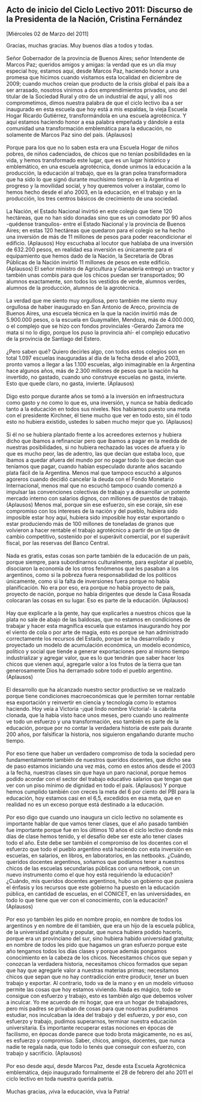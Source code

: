 Acto de inicio del Ciclo Lectivo 2011: Discurso de la Presidenta de la Nación, Cristina Fernández
-------------------------------------------------------------------------------------------------

[Miércoles 02 de Marzo del 2011]

Gracias, muchas gracias. Muy buenos días a todos y todas.\
\
Señor Gobernador de la provincia de Buenos Aires; señor Intendente de
Marcos Paz; queridos amigos y amigas: la verdad que es un día muy
especial hoy, estamos aquí, desde Marcos Paz, haciendo honor a una
promesa que hicimos cuando visitamos esta localidad en diciembre de
2009; cuando muchos creían que producto de la crisis global el país iba
a ser arrasado, nosotros vinimos a dos emprendimientos privados, uno del
titular de la Sociedad Rural y otro de un industrial de aquí, y allí nos
comprometimos, dimos nuestra palabra de que el ciclo lectivo iba a ser
inaugurado en esta escuela que hoy está a mis espaldas, la vieja Escuela
Hogar Ricardo Gutiérrez, transformándola en una escuela agrotécnica. Y
aquí estamos haciendo honor a esa palabra empeñada y dándole a esta
comunidad una transformación emblemática para la educación, no solamente
de Marcos Paz sino del país. (Aplausos)\
\
Porque para los que no lo saben esta era una Escuela Hogar de niños
pobres, de niños cadenciados, de chicos que no tenían posibilidades en
la vida, y hemos transformado este lugar, que es un lugar histórico y
emblemático, en una escuela agrotécnica, donde unimos la educación a la
producción, la educación al trabajo, que es la gran polea transformadora
que ha sido lo que signó durante muchísimo tiempo en la Argentina el
progreso y la movilidad social, y hoy queremos volver a instalar, como
lo hemos hecho desde el año 2003, en la educación, en el trabajo y en la
producción, los tres centros básicos de crecimiento de una sociedad.\
\
La Nación, el Estado Nacional invirtió en este colegio que tiene 120
hectáreas, que no han sido donadas sino que es un comodato por 90
años -quédense tranquilos- entre el Estado Nacional y la provincia de
Buenos Aires; en estas 120 hectáreas que quedaron para el colegio se ha
hecho una inversión de más de 11 millones de pesos para poder
reacondicionar el edificio. (Aplausos) Hoy escuchaba al locutor que
hablaba de una inversión de 632.200 pesos, en realidad esa inversión es
únicamente para el equipamiento que hemos dado de la Nación, la
Secretaría de Obras Públicas de la Nación invirtió 11 millones de pesos
en este edificio. (Aplausos) El señor ministro de Agricultura y
Ganadería entregó un tractor y también unas combis para que los chicos
puedan ser transportados; 90 alumnos exactamente, son todos los vestidos
de verde, alumnos verdes, alumnos de la producción, alumnos de la
agrotécnica.\
\
La verdad que me siento muy orgullosa, pero también me siento muy
orgullosa de haber inaugurado en San Antonio de Areco, provincia de
Buenos Aires, una escuela técnica en la que la nación invirtió más de
5.900.000 pesos, o la escuela en Guaymallén, Mendoza, más de 4.000.000,
o el complejo que se hizo con fondos provinciales -Gerardo Zamora me
mata si no lo digo, porque los puso la provincia ahí- el complejo
educativo de la provincia de Santiago del Estero.\
\
¿Pero saben qué? Quiero decirles algo, con todos estos colegios son en
total 1.097 escuelas inauguradas al día de la fecha desde el año 2003,
pronto vamos a llegar a las 1.100 escuelas, algo inimaginable en la
Argentina hace algunos años, más de 2.300 millones de pesos que la
nación ha invertido, no gastado, cuando uno construye escuelas no gasta,
invierte. Esto que quede claro, no gasta, invierte. (Aplausos)\
\
Digo esto porque durante años se tomó a la inversión en infraestructura
como gasto y no como lo que es, una inversión, y nunca se había dedicado
tanto a la educación en todos sus niveles. Nos habíamos puesto una meta
con el presidente Kirchner, él tiene mucho que ver en todo esto, sin él
todo esto no hubiera existido, ustedes lo saben mucho mejor que yo.
(Aplausos)\
\
Si él no se hubiera plantado frente a los acreedores externos y hubiera
dicho que íbamos a refinanciar pero que íbamos a pagar en la medida de
nuestras posibilidades, si no hubiera rechazado las voces de afuera y lo
que es mucho peor, las de adentro, las que decían que estaba loco, que
íbamos a quedar afuera del mundo por no pagar todo lo que decían que
teníamos que pagar, cuando habían especulado durante años sacando plata
fácil de la Argentina. Menos mal que tampoco escuchó a algunos agoreros
cuando decidió cancelar la deuda con el Fondo Monetario Internacional,
menos mal que no escuchó tampoco cuando comenzó a impulsar las
convenciones colectivas de trabajo y a desarrollar un potente mercado
interno con salarios dignos, con millones de puestos de trabajo.
(Aplausos) Menos mal, porque sin ese esfuerzo, sin ese coraje, sin ese
compromiso con los intereses de la nación y del pueblo, hubiera sido
imposible estar hoy aquí, hubiera sido imposible hoy estar exportando o
estar produciendo más de 100 millones de toneladas de granos que
volvieron a hacer rentable el trabajo agrotécnico a partir de un tipo de
cambio competitivo, sostenido por el superávit comercial, por el
superávit fiscal, por las reservas del Banco Central.\
\
Nada es gratis, estas cosas son parte también de la educación de un
país, porque siempre, para subordinarnos culturalmente, para explotar al
pueblo, disociaron la economía de los otros fenómenos que les pasaban a
los argentinos, como si la pobreza fuera responsabilidad de los
políticos únicamente, como si la falta de inversiones fuera porque no
había planificación. No era por eso, era porque no había proyecto de
país, proyecto de nación, porque no había dirigentes que desde la Casa
Rosada colocaran las cosas en su lugar. Eso es parte de la educación.
(Aplausos)\
\
Hay que explicarle a la gente, hay que explicarles a nuestros chicos que
la plata no sale de abajo de las baldosas, que no estamos en condiciones
de trabajar y hacer esta magnífica escuela que estamos inaugurando hoy
por el viento de cola o por arte de magia, esto es porque se han
administrado correctamente los recursos del Estado, porque se ha
desarrollado y proyectado un modelo de acumulación económica, un modelo
económico, político y social que tiende a generar exportaciones pero al
mismo tiempo industrializar y agregar valor, que es lo que tendrán que
saber hacer los chicos que vienen aquí, agregarle valor a los frutos de
la tierra que tan generosamente Dios ha derramado sobre todo el pueblo
argentino. (Aplausos)\
\
El desarrollo que ha alcanzado nuestro sector productivo se ve realzado
porque tiene condiciones macroeconómicas que le permiten tornar rentable
esa exportación y reinvertir en ciencia y tecnología como lo estamos
haciendo. Hoy veía a Victoria -¡qué lindo nombre Victoria!- la cabrita
clonada, que la había visto hace unos meses, pero cuando uno realmente
ve todo un esfuerzo y una transformación, eso también es parte de la
educación, porque por no contar la verdadera historia de este país
durante 200 años, por falsificar la historia, nos siguieron engañando
durante mucho tiempo.\
\
Por eso tiene que haber un verdadero compromiso de toda la sociedad pero
fundamentalmente también de nuestros queridos docentes, que dicho sea de
paso estamos iniciando una vez más, como en estos años desde el 2003 a
la fecha, nuestras clases sin que haya un paro nacional, porque hemos
podido acordar con el sector del trabajo educativo salarios que tengan
que ver con un piso mínimo de dignidad en todo el país. (Aplausos) Y
porque hemos cumplido también con creces la meta del 6 por ciento del
PBI para la educación, hoy estamos casi en el 6,5, excedidos en esa
meta, que en realidad no es un exceso porque está destinado a la
educación.\
\
Por eso digo que cuando uno inaugura un ciclo lectivo no solamente es
importante hablar de que vamos tener clases, que el año pasado también
fue importante porque fue en los últimos 10 años el ciclo lectivo donde
más días de clase hemos tenido, y el desafío debe ser este año tener
clases todo el año. Este debe ser también el compromiso de los docentes
con el esfuerzo que todo el pueblo argentino está haciendo con esta
inversión en escuelas, en salarios, en libros, en laboratorios, en las
netbooks. ¿Cuándo, queridos docentes argentinos, soñamos que podíamos
tener a nuestros chicos de las escuelas secundarias públicas con una
netbook, con un nuevo instrumento como el que hoy está requiriendo la
educación? ¿Cuándo, mis queridos docentes argentinos, hubo un gobierno
que pusiera el énfasis y los recursos que este gobierno ha puesto en la
educación pública, en cantidad de escuelas, en el CONICET, en las
universidades, en todo lo que tiene que ver con el conocimiento, con la
educación? (Aplausos)\
\
Por eso yo también les pido en nombre propio, en nombre de todos los
argentinos y en nombre de él también, que era un hijo de la escuela
pública, de la universidad gratuita y popular, que nunca hubiera podido
hacerlo, porque era un provinciano del sur, sino hubiera habido
universidad gratuita; en nombre de todos les pido que hagamos un gran
esfuerzo porque este año tengamos todos los días clases y porque además
pongamos conocimiento en la cabeza de los chicos. Necesitamos chicos que
sepan y conozcan la verdadera historia, necesitamos chicos formados que
sepan que hay que agregarle valor a nuestras materias primas;
necesitamos chicos que sepan que no hay contradicción entre producir,
tener un buen trabajo y exportar. Al contrario, todo va de la mano y en
un modelo virtuoso permite las cosas que hoy estamos viviendo. Nada es
mágico, todo se consigue con esfuerzo y trabajo, esto es también algo
que debemos volver a inculcar. Yo me acuerdo de mi hogar, que era un
hogar de trabajadores, pero mis padres se privaban de cosas para que
nosotras pudiéramos estudiar, nos inculcaban la idea del trabajo y del
esfuerzo, y por eso, con esfuerzo y trabajo, pudimos superarnos,
terminar nuestra educación universitaria. Es importante recuperar estas
nociones en épocas de facilismo, en épocas donde parece que todo brota
mágicamente, no es así, es esfuerzo y compromiso. Saber, chicos, amigos,
docentes, que nunca nadie te regala nada, que todo lo tenés que
conseguir con esfuerzo, con trabajo y sacrificio. (Aplausos)\
\
Por eso desde aquí, desde Marcos Paz, desde esta Escuela Agrotécnica
emblemática, dejo inaugurado formalmente el 28 de febrero del año 2011
el ciclo lectivo en toda nuestra querida patria.\
\
Muchas gracias, ¡viva la educación, viva la Patria!
